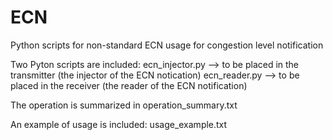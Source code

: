 # ECN
Python scripts for non-standard ECN usage for congestion level notification

Two Pyton scripts are included:
ecn_injector.py --> to be placed in the transmitter (the injector of the ECN notication)
ecn_reader.py --> to be placed in the receiver (the reader of the ECN notification)

The operation is summarized in operation_summary.txt

An example of usage is included: usage_example.txt

